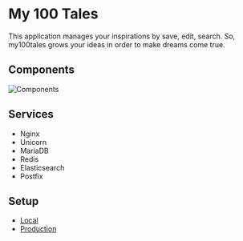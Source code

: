 # My 100 Tales

This application manages your inspirations by save, edit, search.
So, my100tales grows your ideas in order to make dreams come true.

## Components

![Components](docs/components.png)

## Services

- Nginx
- Unicorn
- MariaDB
- Redis
- Elasticsearch
- Postfix

## Setup

- [Local](server/local/)
- [Production](server/production)
